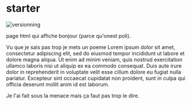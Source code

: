 # starter
![versionning](https://unsplash.com/photos/842ofHC6MaI)

page html qui affiche bonjour (parce qu'onest poli).

Vu que je sais pas trop je mets un poeme Lorem ipsum dolor sit amet, consectetur adipiscing elit, sed do eiusmod tempor incididunt ut labore et dolore magna aliqua. Ut enim ad minim veniam, quis nostrud exercitation ullamco laboris nisi ut aliquip ex ea commodo consequat. Duis aute irure dolor in reprehenderit in voluptate velit esse cillum dolore eu fugiat nulla pariatur. Excepteur sint occaecat cupidatat non proident, sunt in culpa qui officia deserunt mollit anim id est laborum.

Je l'ai fait sous la menace mais ça faut pas trop le dire.